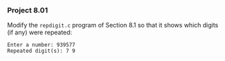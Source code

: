 ### Project 8.01
Modify the `repdigit.c` program of Section 8.1 so that it shows which digits (if
any) were repeated:

```
Enter a number: 939577
Repeated digit(s): 7 9
```